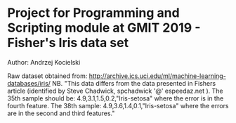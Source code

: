 # Project for Programming and Scripting module at GMIT 2019 - Fisher's Iris data set
Author: Andrzej Kocielski


Raw dataset obtained from: http://archive.ics.uci.edu/ml/machine-learning-databases/iris/
NB. "This data differs from the data presented in Fishers article (identified by Steve Chadwick, spchadwick '@' espeedaz.net ). The 35th sample should be: 4.9,3.1,1.5,0.2,"Iris-setosa" where the error is in the fourth feature. The 38th sample: 4.9,3.6,1.4,0.1,"Iris-setosa" where the errors are in the second and third features."
